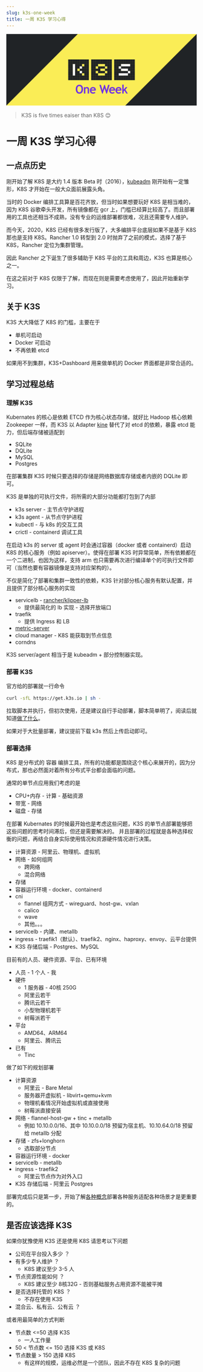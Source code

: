 ```yaml
---
slug: k3s-one-week
title: 一周 K3S 学习心得
---
```


![k3s-one-week](./k3s-one-week.png)

> K3S is five times eaiser than K8S 😊

<!--more-->

# 一周 K3S 学习心得

## 一点点历史
刚开始了解 K8S 是大约 1.4 版本 Beta 时（2016），[kubeadm](http://kubernetes.io/docs/getting-started-guides/kubeadm/) 刚开始有一定雏形，K8S 才开始在一般大众面前展露头角。

当时的 Docker 编排工具算是百花齐放，但当时如果想要玩好 K8S 是相当难的，因为 K8S 谷歌牵头开发，所有镜像都在 gcr 上，门槛已经算比较高了。而且部署用的工具也还相当不成熟，没有专业的运维部署都很难，况且还需要专人维护。

而今天，2020，K8S 已经有很多发行版了，大多编排平台底层如果不是基于 K8S 那也是支持 K8S。Rancher 1.0 转型到 2.0 时抛弃了之前的模式，选择了基于 K8S，Rancher 定位为集群管理。

因此 Rancher 之下诞生了很多辅助于 K8S 平台的工具和周边，K3S 也算是核心之一。

在这之前对于 K8S 仅限于了解，而现在则是需要考虑使用了，因此开始重新学习。

## 关于 K3S

K3S 大大降低了 K8S 的门槛，主要在于

* 单机可启动
* Docker 可启动
* 不再依赖 etcd

如果用不到集群，K3S+Dashboard 用来做单机的 Docker 界面都是非常合适的。

## 学习过程总结

### 理解 K3S
Kubernates 的核心是依赖 ETCD 作为核心状态存储，就好比 Hadoop 核心依赖 Zookeeper 一样，而 K3S 以 Adapter [kine](https://github.com/rancher/kine) 替代了对 etcd 的依赖，暴露 etcd 能力，但后端存储被适配到

* SQLite
* DQLite
* MySQL
* Postgres

在部署集群 K3S 时候只要选择的存储是网络数据库存储或者内嵌的 DQLite 即可。

K3S 是单独的可执行文件，将所需的大部分功能都打包到了内部

* k3s server - 主节点守护进程
* k3s agent - 从节点守护进程
* kubectl - 与 k8s 的交互工具
* crictl - containerd 调试工具

在启动 k3s 的 server 或 agent 时会通过容器（docker 或者 containerd）启动 K8S 的核心服务（例如 apiserver）。使得在部署 K3S 时异常简单，所有依赖都在一个二进制，也因为这样，支持 arm 也只需要再次进行编译单个的可执行文件即可（当然也要有容器镜像是支持对应架构的）。

不仅是简化了部署和集群一致性的依赖，K3S 针对部分核心服务有默认配置，并且提供了部分核心服务的实现

* servicelb - [rancher/klipper-lb](https://github.com/rancher/klipper-lb)
  * 提供最简化的 lb 实现 - 选择开放端口
* traefik
  * 提供 Ingress 和 LB
* [metric-server](https://github.com/kubernetes-sigs/metrics-server)
* cloud manager - K8S 能获取到节点信息
* corndns

K3S server/agent 相当于是 kubeadm + 部分控制器实现。

### 部署 K3S

官方给的部署就一行命令

```bash
curl -sfL https://get.k3s.io | sh -
```

拉取脚本并执行，但初次使用，还是建议自行手动部署，脚本简单明了，阅读后就知道[做了什么](https://wener.me/notes/devops/kubernetes/k3s#getk3sio)。

如果对于大批量部署，建议提前下载 k3s 然后上传启动即可。

### 部署选择

K8S 是分布式的 容器 编排工具，所有的功能都是围绕这个核心来展开的，因为分布式，那也必然面对着所有分布式平台都会面临的问题。

通常的单节点应用我们考虑的是

* CPU+内存 - 计算 - 基础资源
* 带宽 - 网络
* 磁盘 - 存储

在部署 Kubernates 的时候最开始也是考虑这些问题，K3S 的单节点部署能够把这些问题的思考时间滞后，但还是需要解决的。
并且部署的过程就是各种选择权衡的问题，再结合自身实际使用情况和资源硬件情况进行决策。

* 计算资源 - 阿里云、物理机、虚拟机
* 网络 - 如何组网
  * 跨网络
  * 混合网络
* 存储
* 容器运行环境 - docker、containerd
* cni
  * flannel 组网方式 - wireguard、host-gw、vxlan
  * calico
  * wave
  * 其他。。。
* servicelb - 内建、metallb
* ingress - traefik1（默认）、traefik2、nginx、haproxy、envoy、云平台提供
* K3S 存储后端 - Postgres、MySQL

目前有的人员、硬件资源、平台、已有环境

* 人员 - 1 个人 - 我
* 硬件
  * 1 服务器 - 40核 250G
  * 阿里云若干
  * 腾讯云若干
  * 小型物理机若干
  * 树莓派若干
* 平台
  * AMD64、ARM64
  * 阿里云、腾讯云
* 已有
  * Tinc

做了如下的规划部署

* 计算资源
  * 阿里云 - Bare Metal
  * 服务器开虚拟机 - libvirt+qemu+kvm
  * 物理机看情况开始虚拟机或直接使用
  * 树莓派直接安装
* 网络 - flannel-host-gw + tinc + metallb
  * 例如 10.10.0.0/16、其中 10.10.0.0/18 预留为宿主机、10.10.64.0/18 预留给 metallb 分配
* 存储 - zfs+longhorn
  * 选取部分节点
* 容器运行环境 - docker
* servicelb - metallb
* ingress - traefik2
  * 阿里云节点作为对外入口
* K3S 存储后端 - 阿里云 Postgres

部署完成后只是第一步，开始了解[各种概念](https://wener.me/notes/devops/kubernetes/k8s-glossary)部署各种服务适配各种场景才是更重要的。

## 是否应该选择 K3S

如果你犹豫使用 K3S 还是使用 K8S 请思考以下问题

* 公司在平台投入多少 ？
* 有多少专人维护 ？
  * K8S 建议至少 3-5 人
* 节点资源性能如何 ？
  * K8S 建议至少 8核32G - 否则基础服务占用资源不能被平摊
* 是否选择托管的 K8S ？
  * 不存在使用 K3S
* 混合云、私有云、公有云 ？

或者用最简单的方式判断

* 节点数 <=50 选择 K3S
  * 一人工作量
* 50 < 节点数 <= 150 选择 K3S 或 K8S
* 节点数量 > 150 选择 K8S
  * 有这样的规模，运维必然是一个团队，因此不存在 K8S 复杂的问题
